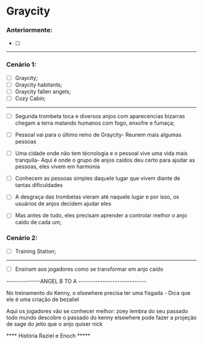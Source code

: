 # Graycity

### Anteriormente:

- [ ] 

---

### Cenário 1:

- [ ] Graycity;
- [ ] Graycity habitants;
- [ ] Graycity fallen angels;
- [ ] Cozy Cabin;

---
- [ ] Segunda trombeta toca e diversos anjos com aparecencias bizarras chegam a terra matando humanos com fogo, enxofre e fumaça;
- [ ] Pessoal vai para o último reino de Graycity- Reunem mais algumas pessoas
- [ ] Uma cidade onde não tem técnologia e o pessoal vive uma vida mais tranquila- Aqui é onde o grupo de anjos caídos deu certo para ajudar as pessoas, eles vivem em harmonia
- [ ] Conhecem as pessoas simples daquele lugar que vivem diante de tantas dificuldades
- [ ] A desgraça das trombetas vieram até naquele lugar e por isso, os usuários de anjos decidem ajudar eles
- [ ] Mas antes de tudo, eles precisam aprender a controlar melhor o anjo caído de cada um;


### Cenário 2:

- [ ] Training Station;


---

- [ ] Ensinam aos jogadores como se transformar em anjo caído

--------------ANGEL B TO A ----------------------------


No treinamento do Kenny, o elsewhere precisa ter uma fisgada - Dica que ele é uma criação de bezaliel



Aqui os jogadores vão se conhecer melhor:
zoey lembra do seu passado
todo mundo descobre o passado do kenny
elsewhere pode fazer a projeção de sage do jeito que o anjo quiser
nick 


**** História Raziel e Enoch *****

